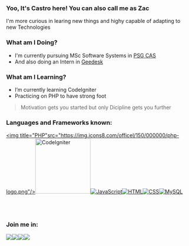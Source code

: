 ### Yoo, It's Castro here! You can also call me as Zac 

I'm more curious in learing new things and highy capable of adapting to new Technologies

### What am I Doing?
- I'm currently pursuing MSc Software Systems in <a href="https://www.psgcas.ac.in/" target="_blank">PSG CAS</a>
- And also doing an Intern in <a href="https://geedesk.com/" target="_blank">Geedesk</a>

### What am I Learning?
- I’m currently learning CodeIgniter
- Practicing on PHP to have strong foot 

> Motivation gets you started but only Dicipline gets you further

### Languages and Frameworks known:

<a href="https://www.php.net" target="_blank"><img title="PHP"src="https://img.icons8.com/officel/150/000000/php-logo.png"/></a><a href="https://www.codeigniter.com" target="_blank"><img title="CodeIgniter" height="150" width="150" src="https://cdn.svgporn.com/logos/codeigniter.svg" /></a><a href="https://www.javascript.com" target="_blank"><img title="JavaScript" src="https://img.icons8.com/color/48/000000/javascript.png"/></a><a href="https://html.com" target="_blank"><img title="HTML" src="https://img.icons8.com/color/48/000000/html-5--v1.png"/></a><a href="https://www.w3.org/Style/CSS/Overview.en.html" target="_blank"><img title="CSS" src="https://img.icons8.com/color/48/000000/css3.png"/></a><a href="https://www.mysql.com" target="_blank"><img title="MySQL" src="https://img.icons8.com/color/48/000000/mysql-logo.png"/></a>

<br />
<br />

### Join me in:

<a href="https://www.linkedin.com/in/castro-m-s-32660917b/" target="_blank"><img src="https://img.icons8.com/color/48/000000/linkedin.png"/></a><a href="https://twitter.com/castro_zac" target="_blank"><img src="https://img.icons8.com/fluent/48/000000/twitter.png"/></a><a href="https://www.instagram.com/castro_zac/" target="_blank"><img src="https://img.icons8.com/color/48/000000/instagram-new--v1.png"/></a><a href="https://medium.com/@castrosid456" target="_blank"><img src="https://img.icons8.com/ios-filled/50/000000/medium-new.png"/></a>

<br />
<br />